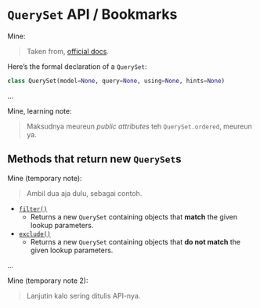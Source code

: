 # `QuerySet` API / Bookmarks

Mine:
> Taken from, [official docs](https://docs.djangoproject.com/en/5.0/ref/models/querysets/#queryset-api).

Here’s the formal declaration of a `QuerySet`:

```python
class QuerySet(model=None, query=None, using=None, hints=None)
```

...

Mine, learning note:
> Maksudnya meureun *public attributes* teh `QuerySet.ordered`, meureun ya.

## Methods that return new `QuerySet`s

Mine (temporary note):
> Ambil dua aja dulu, sebagai contoh.

- [`filter()`](https://docs.djangoproject.com/en/5.0/ref/models/querysets/#filter)
  - Returns a new `QuerySet` containing objects that **match** the given lookup parameters.
- [`exclude()`](https://docs.djangoproject.com/en/5.0/ref/models/querysets/#exclude)
  - Returns a new `QuerySet` containing objects that **do not match** the given lookup parameters.

...

Mine (temporary note 2):
> Lanjutin kalo sering ditulis API-nya.
